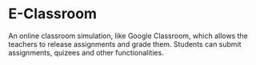 # E-Classroom
An online classroom simulation, like Google Classroom, which allows the teachers to release assignments and grade them. Students can submit assignments, quizees and other functionalities.
